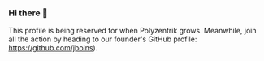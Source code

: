 ### Hi there 👋

This profile is being reserved for when Polyzentrik grows. Meanwhile, join all the action by heading to our founder's GitHub profile: https://github.com/jbolns).

